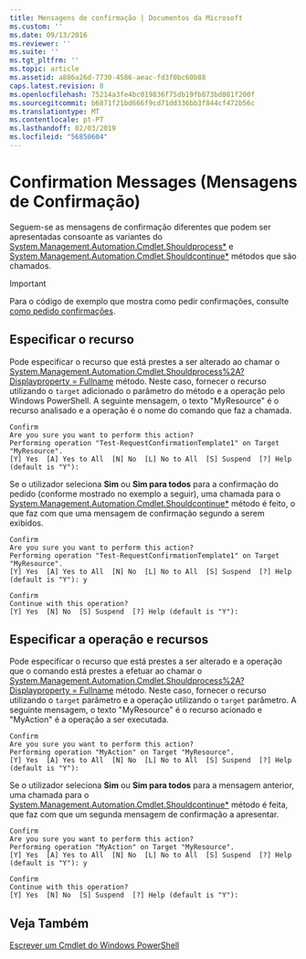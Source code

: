 ```yaml
---
title: Mensagens de confirmação | Documentos da Microsoft
ms.custom: ''
ms.date: 09/13/2016
ms.reviewer: ''
ms.suite: ''
ms.tgt_pltfrm: ''
ms.topic: article
ms.assetid: a886a26d-7730-4586-aeac-fd3f0bc60b88
caps.latest.revision: 8
ms.openlocfilehash: 75214a3fe4bc019836f75db19fb873bd081f200f
ms.sourcegitcommit: b6871f21bd666f9cd71dd336bb3f844cf472b56c
ms.translationtype: MT
ms.contentlocale: pt-PT
ms.lasthandoff: 02/03/2019
ms.locfileid: "56850604"
---
```

# <a name="confirmation-messages"></a>Confirmation Messages (Mensagens de Confirmação)

Seguem-se as mensagens de confirmação diferentes que podem ser apresentadas consoante as variantes do [System.Management.Automation.Cmdlet.Shouldprocess*](/dotnet/api/System.Management.Automation.Cmdlet.ShouldProcess) e [ System.Management.Automation.Cmdlet.Shouldcontinue*](/dotnet/api/System.Management.Automation.Cmdlet.ShouldContinue) métodos que são chamados.

> [!IMPORTANT]
> Para o código de exemplo que mostra como pedir confirmações, consulte [como pedido confirmações](./how-to-request-confirmations.md).

## <a name="specifying-the-resource"></a>Especificar o recurso

Pode especificar o recurso que está prestes a ser alterado ao chamar o [System.Management.Automation.Cmdlet.Shouldprocess%2A? Displayproperty = Fullname](/dotnet/api/System.Management.Automation.Cmdlet.ShouldProcess?view=powershellsdk-1.1.0) método. Neste caso, fornecer o recurso utilizando o `target` adicionado o parâmetro do método e a operação pelo Windows PowerShell. A seguinte mensagem, o texto "MyResource" é o recurso analisado e a operação é o nome do comando que faz a chamada.

```output
Confirm
Are you sure you want to perform this action?
Performing operation "Test-RequestConfirmationTemplate1" on Target "MyResource".
[Y] Yes  [A] Yes to All  [N] No  [L] No to All  [S] Suspend  [?] Help (default is "Y"):
```

Se o utilizador seleciona **Sim** ou **Sim para todos** para a confirmação do pedido (conforme mostrado no exemplo a seguir), uma chamada para o [System.Management.Automation.Cmdlet.Shouldcontinue*](/dotnet/api/System.Management.Automation.Cmdlet.ShouldContinue) método é feito, o que faz com que uma mensagem de confirmação segundo a serem exibidos.

```output
Confirm
Are you sure you want to perform this action?
Performing operation "Test-RequestConfirmationTemplate1" on Target "MyResource".
[Y] Yes  [A] Yes to All  [N] No  [L] No to All  [S] Suspend  [?] Help (default is "Y"): y

Confirm
Continue with this operation?
[Y] Yes  [N] No  [S] Suspend  [?] Help (default is "Y"):
```

## <a name="specifying-the-operation-and-resource"></a>Especificar a operação e recursos

Pode especificar o recurso que está prestes a ser alterado e a operação que o comando está prestes a efetuar ao chamar o [System.Management.Automation.Cmdlet.Shouldprocess%2A? Displayproperty = Fullname](/dotnet/api/System.Management.Automation.Cmdlet.ShouldProcess?view=powershellsdk-1.1.0) método. Neste caso, fornecer o recurso utilizando o `target` parâmetro e a operação utilizando o `target` parâmetro. A seguinte mensagem, o texto "MyResource" é o recurso acionado e "MyAction" é a operação a ser executada.

```output
Confirm
Are you sure you want to perform this action?
Performing operation "MyAction" on Target "MyResource".
[Y] Yes  [A] Yes to All  [N] No  [L] No to All  [S] Suspend  [?] Help (default is "Y"):
```

Se o utilizador seleciona **Sim** ou **Sim para todos** para a mensagem anterior, uma chamada para o [System.Management.Automation.Cmdlet.Shouldcontinue*](/dotnet/api/System.Management.Automation.Cmdlet.ShouldContinue) método é feita, que faz com que um segunda mensagem de confirmação a apresentar.

```output
Confirm
Are you sure you want to perform this action?
Performing operation "MyAction" on Target "MyResource".
[Y] Yes  [A] Yes to All  [N] No  [L] No to All  [S] Suspend  [?] Help (default is "Y"): y

Confirm
Continue with this operation?
[Y] Yes  [N] No  [S] Suspend  [?] Help (default is "Y"):
```

## <a name="see-also"></a>Veja Também

[Escrever um Cmdlet do Windows PowerShell](./writing-a-windows-powershell-cmdlet.md)
